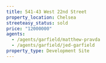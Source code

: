 ```yaml
---
title: 541-43 West 22nd Street
property_location: Chelsea
streeteasy_status: sold
price: "12000000"
agents:
  - /agents/garfield/matthew-pravda
  - /agents/garfield/jed-garfield
property_type: Development Site
---
```


